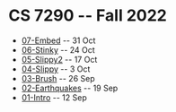 # CS 7290 -- Fall 2022

* [07-Embed](07-Embed.md) -- 31 Oct 
* [06-Stinky](06-Stinky.md) -- 24 Oct 
* [05-Slippy2](05-Slippy2.md) -- 17 Oct 
* [04-Slippy](04-Slippy.md) -- 3 Oct 
* [03-Brush](03-Brush.md) -- 26 Sep
* [02-Earthquakes](02-Earthquakes.md) -- 19 Sep
* [01-Intro](01-Intro.md) -- 12 Sep
